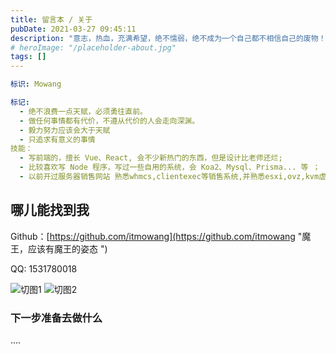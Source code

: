 ```yaml
---
title: 留言本 / 关于
pubDate: 2021-03-27 09:45:11
description: "意志，热血，充满希望，绝不懦弱，绝不成为一个自己都不相信自己的废物！努力必须要有收获，成功就在眼前。"
# heroImage: "/placeholder-about.jpg"
tags: []
---
```



```yml
标识: Mowang

标记:
  - 绝不浪费一点天赋，必须勇往直前。
  - 做任何事情都有代价，不遵从代价的人会走向深渊。
  - 毅力努力应该会大于天赋
  - 只追求有意义的事情
技能：
  - 写前端的，擅长 Vue、React, 会不少新热门的东西，但是设计比老师还烂;
  - 比较喜欢写 Node 程序，写过一些自用的系统，会 Koa2、Mysql、Prisma... 等 ；
  - 以前开过服务器销售网站 熟悉whmcs,clientexec等销售系统,并熟悉esxi,ovz,kvm虚拟机工具;
```

<!--more-->

## 哪儿能找到我

Github：[https://github.com/itmowang](https://github.com/itmowang "魔王，应该有魔王的姿态 ")

QQ: 1531780018

![切图1](http://blog.loli.wang/my/wx.jpg)
![切图2](http://blog.loli.wang/my/qq.jpg)



### 下一步准备去做什么
....